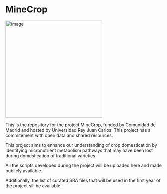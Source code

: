 # MineCrop

<img width="309" alt="image" src="https://github.com/user-attachments/assets/6049d956-b63a-47ec-8325-2a9301311a47" />


This is the repository for the project MineCrop, funded by Comunidad de Madrid and hosted by Universidad Rey Juan Carlos. This project has a commitement with open data and shared resources.

This project aims to enhance our understanding of crop domestication by identifying micronutrient metabolism pathways that may have been lost during domestication of traditional varieties.

All the scripts developed during the project will be uploaded here and made publicly available.

Additionally, the list of curated SRA files that will be used in the first year of the project sill be available.

